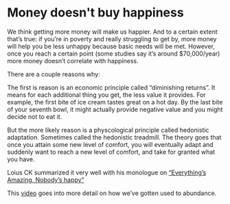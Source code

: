 # Money doesn't buy happiness

We think getting more money will make us happier. And to a certain extent that’s true: if you’re in poverty and really struggling to get by, more money will help you be less unhappy because basic needs will be met. However, once you reach a certain point (some studies say it’s around $70,000/year) more money doesn’t correlate with happiness.

There are a couple reasons why:

The first is reason is an economic principle called “diminishing returns”. It means for each additional thing you get, the less value it provides. For example, the first bite of ice cream tastes great on a hot day. By the last bite of your seventh bowl, it might actually provide negative value and you might decide not to eat it.

But the more likely reason is a physcological principle called hedonistic adaptation. Sometimes called the hedonistic treadmill. The theory goes that once you attain some new level of comfort, you will eventually adapt and suddenly want to reach a new level of comfort, and take for granted what you have.

Loius CK summarized it very well with his monologue on [“Everything’s Amazing, Nobody’s happy”](https://www.youtube.com/watch?v=kBLkX2VaQs4)

This [video](https://youtu.be/DFfHGGhCxCM) goes into more detail on how we’ve gotten used to abundance.
